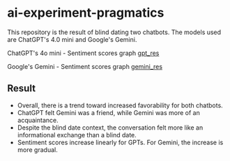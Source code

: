 # ai-experiment-pragmatics
This repository is the result of blind dating two chatbots. The models used are ChatGPT's 4.0 mini and Google's Gemini.

ChatGPT's 4o mini - Sentiment scores graph
[gpt_res](res_gpt.png)

Google's Gemini - Sentiment scores graph
[gemini_res](res_gemini.png)

## Result
- Overall, there is a trend toward increased favorability for both chatbots.
- ChatGPT felt Gemini was a friend, while Gemini was more of an acquaintance.
- Despite the blind date context, the conversation felt more like an informational exchange than a blind date.
- Sentiment scores increase linearly for GPTs. For Gemini, the increase is more gradual.

